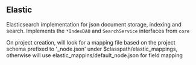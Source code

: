 ## Elastic

Elasticsearch implementation for json document storage, indexing and search. Implements the `*IndexDAO` and `SearchService` interfaces from `core`

On project creation, will look for a mapping file based on the project schema prefixed to '_node.json' under $classpath/elastic_mappings, otherwise will use elastic_mappins/default_node.json for field mapping
